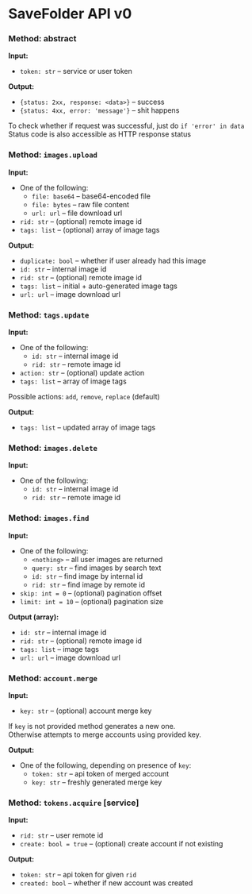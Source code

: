 SaveFolder API v0
=================

### Method: abstract

**Input:**

- `token: str` &ndash; service or user token

**Output:**

- `{status: 2xx, response: <data>}` &ndash; success
- `{status: 4xx, error: 'message'}` &ndash; shit happens

To check whether if request was successful, just do `if 'error' in data` \
Status code is also accessible as HTTP response status 

### Method: `images.upload`

**Input:**

- One of the following:
    - `file: base64` &ndash; base64-encoded file
    - `file: bytes` &ndash; raw file content
    - `url: url` &ndash; file download url
- `rid: str` &ndash; (optional) remote image id
- `tags: list` &ndash; (optional) array of image tags

**Output:**

- `duplicate: bool` &ndash; whether if user already had this image
- `id: str` &ndash; internal image id
- `rid: str` &ndash; (optional) remote image id
- `tags: list` &ndash; initial + auto-generated image tags
- `url: url` &ndash; image download url

### Method: `tags.update`

**Input:**

- One of the following:
    - `id: str` &ndash; internal image id
    - `rid: str` &ndash; remote image id
- `action: str` &ndash; (optional) update action
- `tags: list` &ndash; array of image tags

Possible actions: `add`, `remove`, `replace` (default)

**Output:**

- `tags: list` &ndash; updated array of image tags

### Method: `images.delete`

**Input:**

- One of the following:
    - `id: str` &ndash; internal image id
    - `rid: str` &ndash; remote image id

### Method: `images.find`

**Input:**

- One of the following:
    - `<nothing>` &ndash; all user images are returned
    - `query: str` &ndash; find images by search text
    - `id: str` &ndash; find image by internal id
    - `rid: str` &ndash; find image by remote id
- `skip: int = 0` &ndash; (optional) pagination offset
- `limit: int = 10` &ndash; (optional) pagination size

**Output (array):**

- `id: str` &ndash; internal image id
- `rid: str` &ndash; (optional) remote image id
- `tags: list` &ndash; image tags
- `url: url` &ndash; image download url

### Method: `account.merge`

**Input:** 

- `key: str` &ndash; (optional) account merge key

If `key` is not provided method generates a new one. \
Otherwise attempts to merge accounts using provided key.

**Output:**

- One of the following, depending on presence of `key`:
    - `token: str` &ndash; api token of merged account
    - `key: str` &ndash; freshly generated merge key

### Method: `tokens.acquire` [service]

**Input:**

- `rid: str` &ndash; user remote id
- `create: bool = true` &ndash; (optional) create account if not existing

**Output:**

- `token: str` &ndash; api token for given `rid`
- `created: bool` &ndash; whether if new account was created
